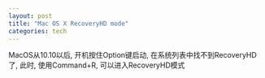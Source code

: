 ```yaml
---
layout: post
title: "Mac OS X RecoveryHD mode"
categories: tech
---
```


MacOS从10.10以后, 开机按住Option键启动, 在系统列表中找不到RecoveryHD了, 此时, 使用Command+R, 可以进入RecoveryHD模式
